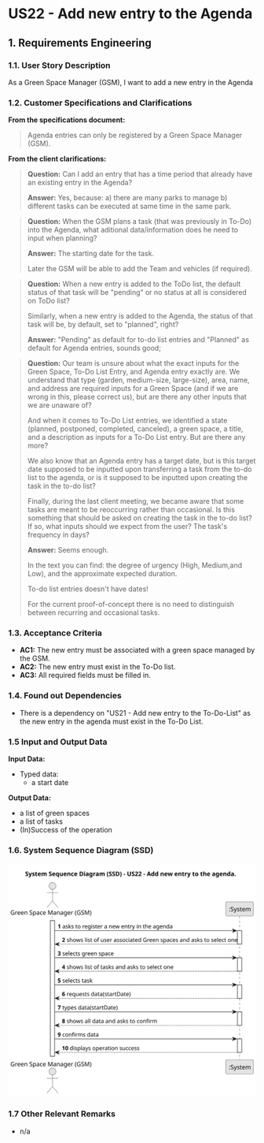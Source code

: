 # US22 - Add new entry to the Agenda


## 1. Requirements Engineering

### 1.1. User Story Description

As a Green Space Manager (GSM), I want to add a new entry in the Agenda

### 1.2. Customer Specifications and Clarifications 

**From the specifications document:**

> Agenda entries can only be registered by a Green Space Manager (GSM).

**From the client clarifications:**

> **Question:** Can I add an entry that has a time period that already have an existing entry in the Agenda?
>
> **Answer:** Yes, because:
a) there are many parks to manage
b) different tasks can be executed at same time in the same park.

> **Question:**
When the GSM plans a task (that was previously in To-Do) into the Agenda, what aditional data/information does he need to input when planning?
> 
> **Answer:** The starting date for the task.
>
> Later the GSM will be able to add the Team and vehicles (if required).

> **Question:** When a new entry is added to the ToDo list, the default status of that task will be "pending" or no status at all is considered on ToDo list?
> 
> Similarly, when a new entry is added to the Agenda, the status of that task will be, by default, set to "planned", right?
> 
> **Answer:** "Pending" as default for to-do list entries and "Planned" as default for Agenda entries, sounds good;

> **Question:** Our team is unsure about what the exact inputs for the Green Space, To-Do List Entry, and Agenda entry exactly are. We understand that type (garden, medium-size, large-size), area, name, and address are required inputs for a Green Space (and if we are wrong in this, please correct us), but are there any other inputs that we are unaware of?
> 
> And when it comes to To-Do List entries, we identified a state (planned, postponed, completed, canceled), a green space, a title, and a description as inputs for a To-Do List entry. But are there any more? 
> 
> We also know that an Agenda entry has a target date, but is this target date supposed to be inputted upon transferring a task from the to-do list to the agenda, or is it supposed to be inputted upon creating the task in the to-do list?
> 
> Finally, during the last client meeting, we became aware that some tasks are meant to be reoccurring rather than occasional. Is this something that should be asked on creating the task in the to-do list? If so, what inputs should we expect from the user? The task's frequency in days?
> 
> **Answer:** Seems enough.
>
> In the text you can find: the degree of urgency (High, Medium,and Low), and the approximate expected duration.
> 
> To-do list entries doesn't have dates!
> 
> For the current proof-of-concept there is no need to distinguish between recurring and occasional tasks.

### 1.3. Acceptance Criteria

* **AC1:** The new entry must be associated with a green space managed by the GSM.
* **AC2:** The new entry must exist in the To-Do list.
* **AC3:** All required fields must be filled in.

### 1.4. Found out Dependencies

* There is a dependency on "US21 - Add new entry to the To-Do-List" as the new entry in the agenda must exist in the To-Do List.

### 1.5 Input and Output Data

**Input Data:**

* Typed data:
    * a start date

**Output Data:**
  * a list of green spaces
  * a list of tasks
  * (In)Success of the operation

### 1.6. System Sequence Diagram (SSD)

![System Sequence Diagram](svg/us22-system-sequence-diagram.svg)


### 1.7 Other Relevant Remarks

* n/a
